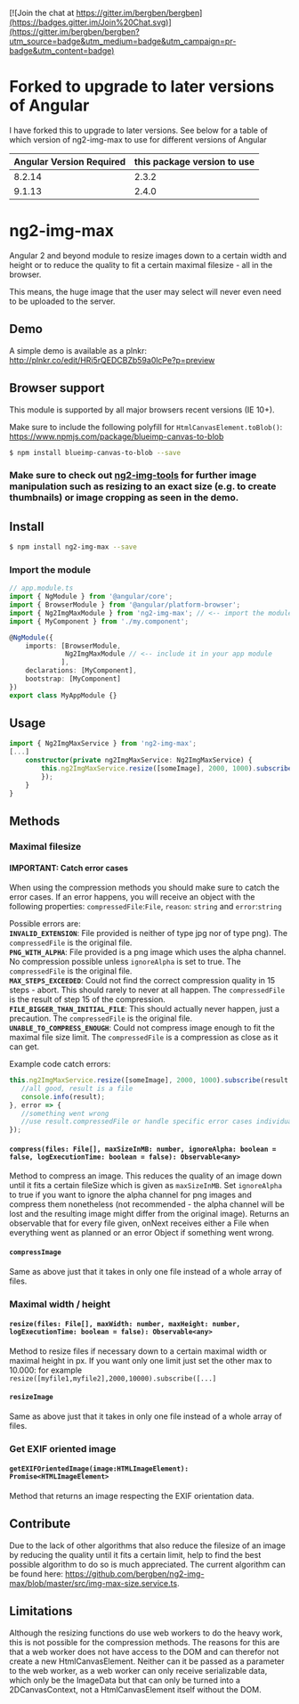 [![Join the chat at https://gitter.im/bergben/bergben](https://badges.gitter.im/Join%20Chat.svg)](https://gitter.im/bergben/bergben?utm_source=badge&utm_medium=badge&utm_campaign=pr-badge&utm_content=badge)

# Forked to upgrade to later versions of Angular
I have forked this to upgrade to later versions. See below for a table of which version of ng2-img-max to use for different versions of Angular

Angular Version Required | this package version to use
--- | ---
8.2.14 | 2.3.2
9.1.13 | 2.4.0

# ng2-img-max
Angular 2 and beyond module to resize images down to a certain width and height or to reduce the quality to fit a certain maximal filesize - all in the browser.

This means, the huge image that the user may select will never even need to be uploaded to the server.

## Demo
A simple demo is available as a plnkr: http://plnkr.co/edit/HRi5rQEDCBZb59a0lcPe?p=preview

## Browser support
This module is supported by all major browsers recent versions (IE 10+). 

Make sure to include the following polyfill for `HtmlCanvasElement.toBlob()`: https://www.npmjs.com/package/blueimp-canvas-to-blob

```bash
$ npm install blueimp-canvas-to-blob --save
```



### Make sure to check out [ng2-img-tools](https://github.com/bergben/ng2-img-tools) for further image manipulation such as resizing to an exact size (e.g. to create thumbnails) or image cropping as seen in the demo.

## Install
```bash
$ npm install ng2-img-max --save
```

### Import the module
```TypeScript
// app.module.ts
import { NgModule } from '@angular/core';
import { BrowserModule } from '@angular/platform-browser';
import { Ng2ImgMaxModule } from 'ng2-img-max'; // <-- import the module
import { MyComponent } from './my.component';

@NgModule({
    imports: [BrowserModule,
              Ng2ImgMaxModule // <-- include it in your app module
             ],
    declarations: [MyComponent],  
    bootstrap: [MyComponent]
})
export class MyAppModule {}
```
## Usage
```TypeScript
import { Ng2ImgMaxService } from 'ng2-img-max';
[...]
    constructor(private ng2ImgMaxService: Ng2ImgMaxService) {
        this.ng2ImgMaxService.resize([someImage], 2000, 1000).subscribe((result)=>{
        });
    }
}
```

## Methods
### Maximal filesize
#### IMPORTANT: Catch error cases
When using the compression methods you should make sure to catch the error cases. 
If an error happens, you will receive an object with the following properties: 
 `compressedFile`:`File`, `reason`: `string` and `error`:`string`

Possible errors are: <br /> 
<b>`INVALID_EXTENSION`</b>: File provided is neither of type jpg nor of type png). The `compressedFile` is the original file. <br />
<b>`PNG_WITH_ALPHA`</b>: File provided is a png image which uses the alpha channel. No compression possible unless `ignoreAlpha` is set to true. The `compressedFile` is the original file.<br />
<b>`MAX_STEPS_EXCEEDED`</b>: Could not find the correct compression quality in 15 steps - abort. This should rarely to never at all happen. The `compressedFile` is the result of step 15 of the compression.<br />
<b>`FILE_BIGGER_THAN_INITIAL_FILE`</b>: This should actually never happen, just a precaution. The `compressedFile` is the original file.<br />
<b>`UNABLE_TO_COMPRESS_ENOUGH`</b>: Could not compress image enough to fit the maximal file size limit. The `compressedFile` is a compression as close as it can get.<br />

Example code catch errors:

 ```TypeScript
this.ng2ImgMaxService.resize([someImage], 2000, 1000).subscribe(result => {
    //all good, result is a file
    console.info(result);
}, error => {
    //something went wrong 
    //use result.compressedFile or handle specific error cases individually
});
```

#### `compress(files: File[], maxSizeInMB: number, ignoreAlpha: boolean = false, logExecutionTime: boolean = false): Observable<any>` 
Method to compress an image. This reduces the quality of an image down until it fits a certain fileSize which is given as `maxSizeInMB`.
Set `ignoreAlpha` to true if you want to ignore the alpha channel for png images and compress them nonetheless (not recommended - the alpha channel will be lost and the resulting image might differ from the original image).
Returns an observable that for every file given, onNext receives either a File when everything went as planned or an error Object if something went wrong. 

#### `compressImage` 
Same as above just that it takes in only one file instead of a whole array of files.

### Maximal width / height

#### `resize(files: File[], maxWidth: number, maxHeight: number, logExecutionTime: boolean = false): Observable<any>` 
Method to resize files if necessary down to a certain maximal width or maximal height in px. If you want only one limit just set the other max to 10.000: for example `resize([myfile1,myfile2],2000,10000).subscribe([...]`

#### `resizeImage` 
Same as above just that it takes in only one file instead of a whole array of files.

### Get EXIF oriented image 
#### `getEXIFOrientedImage(image:HTMLImageElement): Promise<HTMLImageElement>`
Method that returns an image respecting the EXIF orientation data.

## Contribute 
Due to the lack of other algorithms that also reduce the filesize of an image by reducing the quality until it fits a certain limit, help to find the best possible algorithm to do so is much appreciated.
The current algorithm can be found here: https://github.com/bergben/ng2-img-max/blob/master/src/img-max-size.service.ts.

## Limitations
Although the resizing functions do use web workers to do the heavy work, this is not possible for the compression methods. The reasons for this are that a web worker does not have access to the DOM and can therefor not create a new HtmlCanvasElement. Neither can it be passed as a parameter to the web worker, as a web worker can only receive serializable data, which only be the ImageData but that can only be turned into a 2DCanvasContext, not a HtmlCanvasElement itself without the DOM. 
